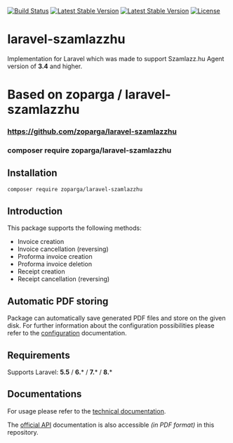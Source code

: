 [![Build Status](https://travis-ci.com/zoparga/laravel-szamlazzhu.svg?branch=master)](https://travis-ci.com/zoparga/laravel-szamlazzhu)
[![Latest Stable Version](https://poser.pugx.org/zoparga/laravel-szamlazzhu/version)](https://packagist.org/packages/zoparga/laravel-szamlazzhu)
[![Latest Stable Version](https://poser.pugx.org/zoparga/laravel-szamlazzhu/downloads)](https://packagist.org/packages/zoparga/laravel-szamlazzhu)
[![License](https://poser.pugx.org/zoparga/laravel-szamlazzhu/license)](https://packagist.org/packages/zoparga/laravel-szamlazzhu)

# laravel-szamlazzhu
Implementation for Laravel which was made to support Szamlazz.hu Agent version of **3.4** and higher.

# Based on zoparga / laravel-szamlazzhu
### https://github.com/zoparga/laravel-szamlazzhu
### composer require zoparga/laravel-szamlazzhu


## Installation
```bash
composer require zoparga/laravel-szamlazzhu
```

## Introduction
This package supports the following methods:
- Invoice creation
- Invoice cancellation (reversing)
- Proforma invoice creation
- Proforma invoice deletion
- Receipt creation
- Receipt cancellation (reversing)

## Automatic PDF storing
Package can automatically save generated PDF files and store on the given disk. For further information about the configuration possibilities please refer to the [configuration](doc/technical/config.md) documentation.

## Requirements
Supports Laravel: **5.5** / **6.*** / **7.*** / **8.***

## Documentations
For usage please refer to the [technical documentation](doc/technical/documentation.md).

The [official API](doc/official/Technical_Documentation_invoicing.pdf) documentation is also accessible _(in PDF format)_ in this repository.
